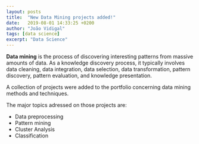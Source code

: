 ```yaml
---
layout: posts
title:  "New Data Mining projects added!"
date:   2019-08-01 14:33:25 +0200
author: "João Vidigal"
tags: [data science]
excerpt: "Data Science"
---
```


**Data mining** is the process of discovering interesting patterns from massive amounts of data.
As a knowledge discovery process, it typically involves data cleaning, data integration, data selection, data transformation, pattern discovery, pattern evaluation, and knowledge presentation.

A collection of projects were added to the portfolio concerning data mining methods and techniques.

The major topics adressed on those projects are:

* Data preprocessing
* Pattern mining
* Cluster Analysis
* Classification
